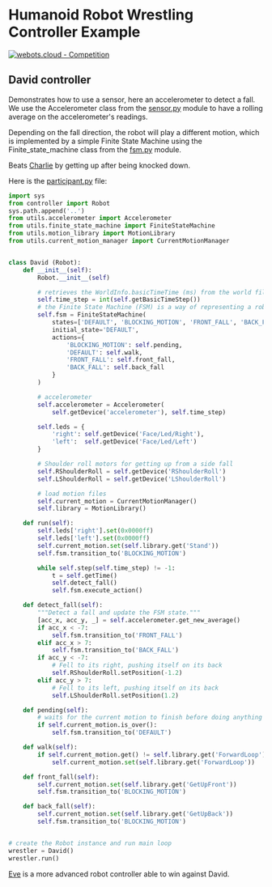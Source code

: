 # Humanoid Robot Wrestling Controller Example

[![webots.cloud - Competition](https://img.shields.io/badge/webots.cloud-Competition-007ACC)][1]

## David controller

Demonstrates how to use a sensor, here an accelerometer to detect a fall. We use the Accelerometer class from the [sensor.py](./controllers/utils/sensors.py) module to have a rolling average on the accelerometer's readings.

Depending on the fall direction, the robot will play a different motion, which is implemented by a simple Finite State Machine using the Finite_state_machine class from the [fsm.py](./controllers/utils/fsm.py) module.

Beats [Charlie](https://github.com/cyberbotics/wrestling-charlie) by getting up after being knocked down.

Here is the [participant.py](./controllers/participant/participant.py) file:

``` Python
import sys
from controller import Robot
sys.path.append('..')
from utils.accelerometer import Accelerometer
from utils.finite_state_machine import FiniteStateMachine
from utils.motion_library import MotionLibrary
from utils.current_motion_manager import CurrentMotionManager


class David (Robot):
    def __init__(self):
        Robot.__init__(self)

        # retrieves the WorldInfo.basicTimeTime (ms) from the world file
        self.time_step = int(self.getBasicTimeStep())
        # the Finite State Machine (FSM) is a way of representing a robot's behavior as a sequence of states
        self.fsm = FiniteStateMachine(
            states=['DEFAULT', 'BLOCKING_MOTION', 'FRONT_FALL', 'BACK_FALL'],
            initial_state='DEFAULT',
            actions={
                'BLOCKING_MOTION': self.pending,
                'DEFAULT': self.walk,
                'FRONT_FALL': self.front_fall,
                'BACK_FALL': self.back_fall
            }
        )

        # accelerometer
        self.accelerometer = Accelerometer(
            self.getDevice('accelerometer'), self.time_step)

        self.leds = {
            'right': self.getDevice('Face/Led/Right'),
            'left':  self.getDevice('Face/Led/Left')
        }

        # Shoulder roll motors for getting up from a side fall
        self.RShoulderRoll = self.getDevice('RShoulderRoll')
        self.LShoulderRoll = self.getDevice('LShoulderRoll')

        # load motion files
        self.current_motion = CurrentMotionManager()
        self.library = MotionLibrary()

    def run(self):
        self.leds['right'].set(0x0000ff)
        self.leds['left'].set(0x0000ff)
        self.current_motion.set(self.library.get('Stand'))
        self.fsm.transition_to('BLOCKING_MOTION')

        while self.step(self.time_step) != -1:
            t = self.getTime()
            self.detect_fall()
            self.fsm.execute_action()

    def detect_fall(self):
        """Detect a fall and update the FSM state."""
        [acc_x, acc_y, _] = self.accelerometer.get_new_average()
        if acc_x < -7:
            self.fsm.transition_to('FRONT_FALL')
        elif acc_x > 7:
            self.fsm.transition_to('BACK_FALL')
        if acc_y < -7:
            # Fell to its right, pushing itself on its back
            self.RShoulderRoll.setPosition(-1.2)
        elif acc_y > 7:
            # Fell to its left, pushing itself on its back
            self.LShoulderRoll.setPosition(1.2)

    def pending(self):
        # waits for the current motion to finish before doing anything else
        if self.current_motion.is_over():
            self.fsm.transition_to('DEFAULT')

    def walk(self):
        if self.current_motion.get() != self.library.get('ForwardLoop'):
            self.current_motion.set(self.library.get('ForwardLoop'))

    def front_fall(self):
        self.current_motion.set(self.library.get('GetUpFront'))
        self.fsm.transition_to('BLOCKING_MOTION')

    def back_fall(self):
        self.current_motion.set(self.library.get('GetUpBack'))
        self.fsm.transition_to('BLOCKING_MOTION')


# create the Robot instance and run main loop
wrestler = David()
wrestler.run()
```

[Eve](https://github.com/cyberbotics/wrestling-eve) is a more advanced robot controller able to win against David.

[1]: https://webots.cloud/run?version=R2022b&url=https%3A%2F%2Fgithub.com%2Fcyberbotics%2Fwrestling%2Fblob%2Fmain%2Fworlds%2Fwrestling.wbt&type=competition "Leaderboard"

